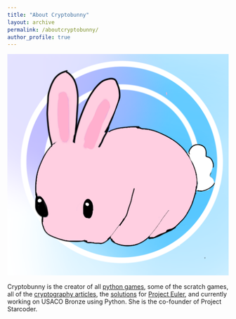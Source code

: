 ```yaml
---
title: "About Cryptobunny"
layout: archive
permalink: /aboutcryptobunny/
author_profile: true
---
```


![](/assets/images/cryptobunny.png)

Cryptobunny is the creator of all [python games](https://starcoder.org/tags/game/), some of the scratch games, all of the [cryptography articles](https://starcoder.org/tags/cryptography/), the [solutions](https://starcoder.org/tags/math/) for [Project Euler](https://projecteuler.net/), and currently working on USACO Bronze using Python. She is the co-founder of Project Starcoder.  
